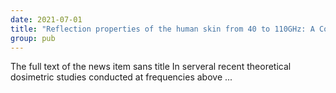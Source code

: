 ```yaml
---
date: 2021-07-01
title: "Reflection properties of the human skin from 40 to 110GHz: A Confirmation Study"
group: pub
---
```

The full text of the news item sans title
In serveral recent theoretical dosimetric studies conducted at frequencies above ... 
